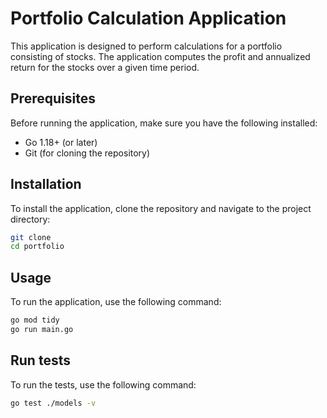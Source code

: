 # Portfolio Calculation Application

This application is designed to perform calculations for a portfolio consisting of stocks. The application computes the profit and annualized return for the stocks over a given time period.

## Prerequisites

Before running the application, make sure you have the following installed:

- Go 1.18+ (or later)
- Git (for cloning the repository)


## Installation

To install the application, clone the repository and navigate to the project directory:

```bash
git clone
cd portfolio
```

## Usage

To run the application, use the following command:

```bash
go mod tidy
go run main.go
```

## Run tests

To run the tests, use the following command:

```bash
go test ./models -v
```
